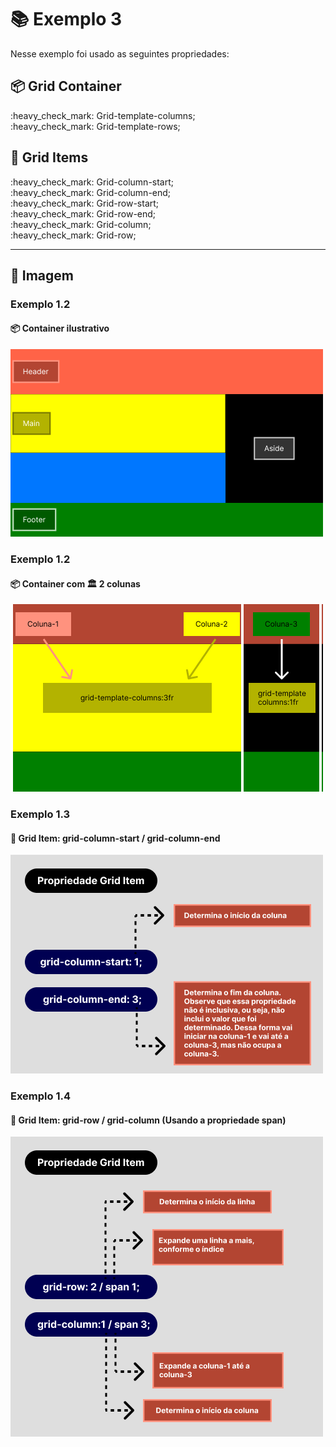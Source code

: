 # :books: Exemplo 3


<p>Nesse exemplo foi usado as seguintes propriedades:</p>

## :package: Grid Container

<p>    
    :heavy_check_mark: Grid-template-columns;<br>
    :heavy_check_mark: Grid-template-rows;<br>          
</p>

## :pencil: Grid Items

<p>        
    :heavy_check_mark: Grid-column-start;<br>    
    :heavy_check_mark: Grid-column-end;<br>    
    :heavy_check_mark: Grid-row-start;<br>    
    :heavy_check_mark: Grid-row-end;<br>  
    :heavy_check_mark: Grid-column;<br> 
    :heavy_check_mark: Grid-row;<br> 
</p>

---

## :art: Imagem 

### Exemplo 1.2
#### :package: Container ilustrativo

<img alt="img ex" src="../../img/01-AULA-ex-3-container-4.png">

### Exemplo 1.2

#### :package: Container com :classical_building: 2 colunas

<img alt="img ex" src="../../img/01-AULA-ex-2-ex3-container-3.png">

### Exemplo 1.3

#### :pencil: Grid Item: grid-column-start / grid-column-end

<img alt="img ex" src="../../img/explicacao-gc-start-end.png">

### Exemplo 1.4

#### :pencil: Grid Item: grid-row / grid-column (Usando a propriedade span)

<img alt="img ex" src="../../img/explicacao-gr-gc-span.png">
